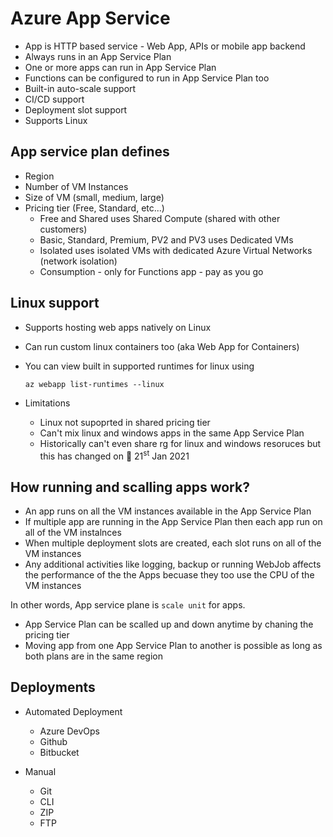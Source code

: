 # Azure App Service

* App is HTTP based service - Web App, APIs or mobile app backend
* Always runs in an App Service Plan
* One or more apps can run in App Service Plan
* Functions can be configured to run in App Service Plan too
* Built-in auto-scale support
* CI/CD support
* Deployment slot support
* Supports Linux

## App service plan defines
* Region
* Number of VM Instances
* Size of VM (small, medium, large)
* Pricing tier (Free, Standard, etc...)
    * Free and Shared uses Shared Compute (shared with other customers)
    * Basic, Standard, Premium, PV2 and PV3 uses Dedicated VMs
    * Isolated uses isolated VMs with dedicated Azure Virtual Networks (network isolation)
    * Consumption - only for Functions app - pay as you go

## Linux support

* Supports hosting web apps natively on Linux
* Can run custom linux containers too (aka Web App for Containers)
* You can view built in supported runtimes for linux using
    ```
    az webapp list-runtimes --linux
    ```

* Limitations
    * Linux not supoprted in shared pricing tier
    * Can't mix linux and windows apps in the same App Service Plan
    * Historically can't even share rg for linux and windows resoruces but this has changed on 📅 21<sup>st</sup> Jan 2021 


## How running and scalling apps work?

* An app runs on all the VM instances available in the App Service Plan
* If multiple app are running in the App Service Plan then each app run on all of the VM instalnces
* When multiple deployment slots are created, each slot runs on all of the VM instances
* Any additional activities like logging, backup or running WebJob affects the performance of the the Apps becuase they too use the CPU of the VM instances

In other words, App service plane is `scale unit` for apps.

* App Service Plan can be scalled up and down anytime by chaning the pricing tier
* Moving app from one App Service Plan to another is possible as long as both plans are in the same region

## Deployments

* Automated Deployment
    * Azure DevOps
    * Github
    * Bitbucket

* Manual
    * Git
    * CLI
    * ZIP
    * FTP